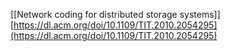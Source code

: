 [[Network coding for distributed storage systems]]
[https://dl.acm.org/doi/10.1109/TIT.2010.2054295](https://dl.acm.org/doi/10.1109/TIT.2010.2054295)



